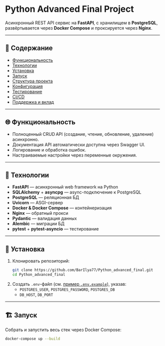 # Python Advanced Final Project

Асинхронный REST API сервис на **FastAPI**, с хранилищем в **PostgreSQL**, развёртывается через **Docker Compose** и проксируется через **Nginx**.

---

## 🔧 Содержание

- [Функциональность](#functional)
- [Технологии](#technologies)
- [Установка](#installation)
- [Запуск](#run)
- [Структура проекта](#structure)
- [Конфигурация](#config)
- [Тестирование](#testing)
- [CI/CD](#ci-cd)
- [Поддержка и вклад](#contributing)

---

## 🌐 Функциональность <a name="functional"></a>

- Полноценный CRUD API (создание, чтение, обновление, удаление) асинхронно.
- Документация API автоматически доступна через Swagger UI.
- Логирование и обработка ошибок.
- Настраиваемые настройки через переменные окружения.

---

## 🧱 Технологии <a name="technologies"></a>

- **FastAPI** — асинхронный web framework на Python
- **SQLAlchemy** + **asyncpg** — async-подключение к PostgreSQL
- **PostgreSQL** — реляционная БД
- **Uvicorn** — ASGI-сервер
- **Docker & Docker Compose** — контейнеризация
- **Nginx** — обратный прокси
- **Pydantic** — валидация данных
- **Alembic** — миграции БД
- **pytest** + **pytest-asyncio** — тестирование

---

## 🚀 Установка <a name="installation"></a>

1. Клонировать репозиторий:
    ```bash
    git clone https://github.com/BarIlya77/Python_advanced_final.git
    cd Python_advanced_final
    ```
2. Создать `.env`-файл (см. [пример `.env.example`](./.env.example)), указав:
    - `POSTGRES_USER`, `POSTGRES_PASSWORD`, `POSTGRES_DB`
    - `DB_HOST`, `DB_PORT`

---

## 🏗️ Запуск <a name="run"></a>

Собрать и запустить весь стек через Docker Compose:
```bash
docker-compose up --build
